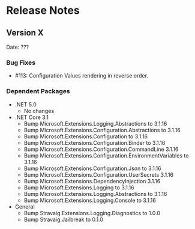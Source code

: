 # Release Notes

## Version X

Date: ???

### Bug Fixes

- #113: Configuration Values rendering in reverse order.

### Dependent Packages

- .NET 5.0
  - No changes
- .NET Core 3.1
  - Bump Microsoft.Extensions.Logging.Abstractions to 3.1.16
  - Bump Microsoft.Extensions.Configuration.Abstractions to 3.1.16
  - Bump Microsoft.Extensions.Configuration to 3.1.16
  - Bump Microsoft.Extensions.Configuration.Binder to 3.1.16
  - Bump Microsoft.Extensions.Configuration.CommandLine 3.1.16
  - Bump Microsoft.Extensions.Configuration.EnvironmentVariables to 3.1.16
  - Bump Microsoft.Extensions.Configuration.Json to 3.1.16
  - Bump Microsoft.Extensions.Configuration.UserSecrets 3.1.16
  - Bump Microsoft.Extensions.DependencyInjection 3.1.16
  - Bump Microsoft.Extensions.Logging to 3.1.16
  - Bump Microsoft.Extensions.Logging.Abstractions to 3.1.16
  - Bump Microsoft.Extensions.Logging.Console to 3.1.16
- General
  - Bump Stravaig.Extensions.Logging.Diagnostics to 1.0.0
  - Bump Stravaig.Jailbreak to 0.1.0


